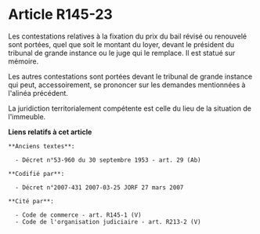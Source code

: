 # Article R145-23

Les contestations relatives à la fixation du prix du bail révisé ou renouvelé sont portées, quel que soit le montant du
loyer, devant le président du tribunal de grande instance ou le juge qui le remplace. Il est statué sur mémoire.

Les autres contestations sont portées devant le tribunal de grande instance qui peut, accessoirement, se prononcer sur les
demandes mentionnées à l'alinéa précédent.

La juridiction territorialement compétente est celle du lieu de la situation de l'immeuble.

**Liens relatifs à cet article**

	**Anciens textes**:

	  - Décret n°53-960 du 30 septembre 1953 - art. 29 (Ab)

	**Codifié par**:

	  - Décret n°2007-431 2007-03-25 JORF 27 mars 2007

	**Cité par**:

	  - Code de commerce - art. R145-1 (V)
	  - Code de l'organisation judiciaire - art. R213-2 (V)
